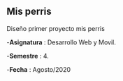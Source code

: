## Mis perris

Diseño primer proyecto mis perris

-**Asignatura** : Desarrollo Web y Movil.

-**Semestre** : 4.

-**Fecha** : Agosto/2020
